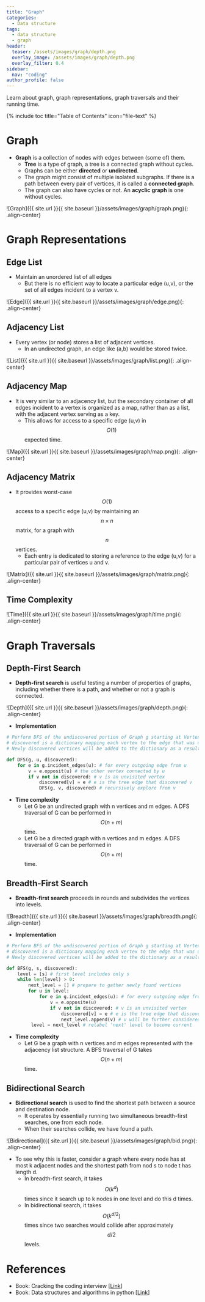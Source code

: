 ```yaml
---
title: "Graph"
categories:
  - Data structure
tags:
  - data structure
  - graph
header:
  teaser: /assets/images/graph/depth.png
  overlay_image: /assets/images/graph/depth.png
  overlay_filter: 0.4
sidebar:
  nav: "coding"
author_profile: false
---
```


Learn about graph, graph representations, graph traversals and their running time.

{% include toc title="Table of Contents" icon="file-text" %}

# Graph
- **Graph** is a collection of nodes with edges between (some of) them.
  - **Tree** is a type of graph, a tree is a connected graph without cycles.
  - Graphs can be either **directed** or **undirected**.
  - The graph might consist of multiple isolated subgraphs.
  If there is a path between every pair of vertices, it is called a **connected graph**.
  - The graph can also have cycles or not. An **acyclic graph** is one without cycles.
  
![Graph]({{ site.url }}{{ site.baseurl }}/assets/images/graph/graph.png){: .align-center}

# Graph Representations
## Edge List
- Maintain an unordered list of all edges
  - But there is no efficient way to locate a particular edge (u,v), or the set of all edges incident to a vertex v.
  
![Edge]({{ site.url }}{{ site.baseurl }}/assets/images/graph/edge.png){: .align-center}
    
## Adjacency List
- Every vertex (or node) stores a list of adjacent vertices.
  - In an undirected graph, an edge like (a,b) would be stored twice.
  
![List]({{ site.url }}{{ site.baseurl }}/assets/images/graph/list.png){: .align-center}
  
## Adjacency Map
- It is very similar to an adjacency list, but the secondary container of all edges incident to a vertex is organized as a map, rather than as a list, with the adjacent vertex serving as a key.
  - This allows for access to a specific edge (u,v) in $$O(1)$$ expected time.
  
![Map]({{ site.url }}{{ site.baseurl }}/assets/images/graph/map.png){: .align-center}
  
## Adjacency Matrix
- It provides worst-case $$O(1)$$ access to a specific edge (u,v) by maintaining an $$n \times n$$ matrix, for a graph with $$n$$ vertices.
  - Each entry is dedicated to storing a reference to the edge (u,v) for a particular pair of vertices u and v.
  
![Matrix]({{ site.url }}{{ site.baseurl }}/assets/images/graph/matrix.png){: .align-center}

## Time Complexity

![Time]({{ site.url }}{{ site.baseurl }}/assets/images/graph/time.png){: .align-center}

# Graph Traversals
## Depth-First Search
- **Depth-first search** is useful testing a number of properties of graphs, including whether there is a path, and whether or not a graph is connected.

![Depth]({{ site.url }}{{ site.baseurl }}/assets/images/graph/depth.png){: .align-center}

- **Implementation**

```python
# Perform DFS of the undiscovered portion of Graph g starting at Vertex u.
# discovered is a dictionary mapping each vertex to the edge that was used to discover it during the DFS.
# Newly discovered vertices will be added to the dictionary as a result.

def DFS(g, u, discovered):
    for e in g.incident_edges(u): # for every outgoing edge from u
        v = e.opposit(u) # the other vertex connected by u
        if v not in discovered: # v is an unvisited vertex
            discovered[v] = e # e is the tree edge that discovered v
            DFS(g, v, discovered) # recursively explore from v
```

- **Time complexity**
  - Let G be an undirected graph with n vertices and m edges.
  A DFS traversal of G can be performed in $$O(n+m)$$ time.
  - Let G be a directed graph with n vertices and m edges.
  A DFS traversal of G can be performed in $$O(n+m)$$ time.

## Breadth-First Search
- **Breadth-first search** proceeds in rounds and subdivides the vertices into levels.

![Breadth]({{ site.url }}{{ site.baseurl }}/assets/images/graph/breadth.png){: .align-center}

- **Implementation**

```python
# Perform BFS of the undiscovered portion of Graph g starting at Vertex s.
# discovered is a dictionary mapping each vertex to the edge that was used to discover it during the BFS.
# Newly discovered vertices will be added to the dictionary as a result.

def BFS(g, s, discovered):
    level = [s] # first level includes only s
    while len(level) > 0:
        next_level = [] # prepare to gather newly found vertices
        for u in level:
            for e in g.incident_edges(u): # for every outgoing edge from u
                v = e.opposite(u)
                if v not in discovered: # v is an unvisited vertex
                    discovered[v] = e # e is the tree edge that discovered v
                    next_level.append(v) # v will be further considered in next pass
         level = next_level # relabel 'next' level to become current
```

- **Time complexity**
  - Let G be a graph with n vertices and m edges represented with the adjacency list structure.
  A BFS traversal of G takes $$O(n+m)$$ time.
  
## Bidirectional Search
- **Bidirectional search** is used to find the shortest path between a source and destination node.
  - It operates by essentially running two simultaneous breadth-first searches, one from each node.
  - When their searches collide, we have found a path.
  
![Bidirectional]({{ site.url }}{{ site.baseurl }}/assets/images/graph/bid.png){: .align-center}

- To see why this is faster, consider a graph where every node has at most k adjacent nodes and the shortest path from nod s to node t has length d.
  - In breadth-first search, it takes $$O(k^d)$$ times since it search up to k nodes in one level and do this d times.
  - In bidirectional search, it takes $$O(k^{d/2})$$ times since two searches would collide after approximately $$d/2$$ levels.

# References
- Book: Cracking the coding interview [[Link](http://www.crackingthecodinginterview.com/)]
- Book: Data structures and algorithms in python [[Link](https://www.amazon.com/Structures-Algorithms-Python-Michael-Goodrich-ebook/dp/B00CTZ290I)]